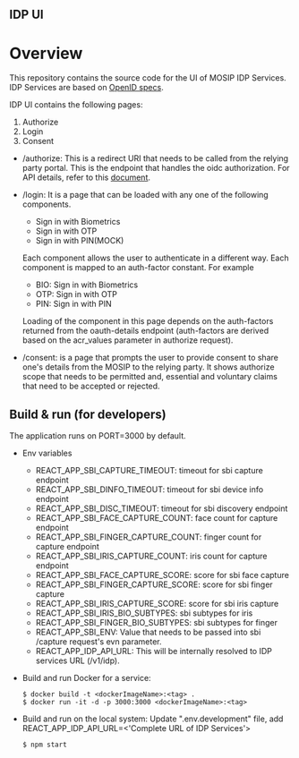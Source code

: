 ## IDP UI

# Overview
This repository contains the source code for the UI of MOSIP IDP Services.
IDP Services are based on [OpenID specs](https://openid.net/specs/openid-connect-core-1_0.html).

IDP UI contains the following pages:
1. Authorize
2. Login
3. Consent


* /authorize:
    This is a redirect URI that needs to be called from the relying party portal. This is the endpoint that handles the oidc authorization. For API details, refer to this [document](https://mosip.stoplight.io/docs/identity-provider/85f761d237115-authorization-endpoint). 

* /login:
    It is a page that can be loaded with any one of the following components.
    -   Sign in with Biometrics
    -   Sign in with OTP
    -   Sign in with PIN(MOCK)

    Each component allows the user to authenticate in a different way. Each component is mapped to an auth-factor constant. 
    For example
    -   BIO: Sign in with Biometrics
    -   OTP: Sign in with OTP
    -   PIN: Sign in with PIN

    Loading of the component in this page depends on the auth-factors returned from the oauth-details endpoint (auth-factors are derived based on the acr_values parameter in authorize request).

* /consent:  is a page that prompts the user to provide consent to share one's details from the MOSIP to the relying party. It shows authorize scope that needs to be permitted and, essential and voluntary claims that need to be accepted or rejected.

## Build & run (for developers)

The application runs on PORT=3000 by default.

- Env variables

  - REACT_APP_SBI_CAPTURE_TIMEOUT: timeout for sbi capture endpoint
  - REACT_APP_SBI_DINFO_TIMEOUT: timeout for sbi device info endpoint
  - REACT_APP_SBI_DISC_TIMEOUT: timeout for sbi discovery endpoint
  - REACT_APP_SBI_FACE_CAPTURE_COUNT: face count for capture endpoint
  - REACT_APP_SBI_FINGER_CAPTURE_COUNT: finger count for capture endpoint
  - REACT_APP_SBI_IRIS_CAPTURE_COUNT: iris count for capture endpoint
  - REACT_APP_SBI_FACE_CAPTURE_SCORE: score for sbi face capture
  - REACT_APP_SBI_FINGER_CAPTURE_SCORE: score for sbi finger capture
  - REACT_APP_SBI_IRIS_CAPTURE_SCORE: score for sbi iris capture
  - REACT_APP_SBI_IRIS_BIO_SUBTYPES: sbi subtypes for iris
  - REACT_APP_SBI_FINGER_BIO_SUBTYPES: sbi subtypes for finger
  - REACT_APP_SBI_ENV: Value that needs to be passed into sbi /capture request's evn parameter. 
  - REACT_APP_IDP_API_URL: This will be internally resolved to IDP services URL (/v1/idp).


- Build and run Docker for a service:
  ```
  $ docker build -t <dockerImageName>:<tag> . 
  $ docker run -it -d -p 3000:3000 <dockerImageName>:<tag>
  ```

- Build and run on the local system: 
  Update ".env.development" file, add REACT_APP_IDP_API_URL=<'Complete URL of IDP Services'>
  ```
  $ npm start
  ```
